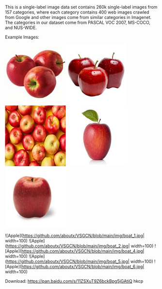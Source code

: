 This is a single-label image data set contains 260k single-label images from 157 categories, where each category contains 400 web images crawled from Google and other images come from similar categories in Imagenet. The categories in our dataset come from PASCAL VOC 2007, MS-COCO, and NUS-WIDE.

Example Images:

<img src="https://github.com/aboutx/VSGCN/blob/main/img/apple_1.jpg" width="200" height="200"><img src="https://github.com/aboutx/VSGCN/blob/main/img/apple_2.jpg" width="200" height="200">
<img src="https://github.com/aboutx/VSGCN/blob/main/img/apple_3.jpg" width="200" height="200">
<img src="https://github.com/aboutx/VSGCN/blob/main/img/apple_4.jpg" width="200" height="200">
<img src="https://github.com/aboutx/VSGCN/blob/main/img/apple_5.jpg" width="200" height="200">

![Apple](https://github.com/aboutx/VSGCN/blob/main/img/boat_1.jpg| width=100)
![Apple](https://github.com/aboutx/VSGCN/blob/main/img/boat_2.jpg| width=100)
![Apple](https://github.com/aboutx/VSGCN/blob/main/img/boat_4.jpg| width=100)
![Apple](https://github.com/aboutx/VSGCN/blob/main/img/boat_5.jpg| width=100)
![Apple](https://github.com/aboutx/VSGCN/blob/main/img/boat_6.jpg| width=100)

Download:
https://pan.baidu.com/s/11ZSXuT9Z6bckBpg5jGAtiQ 
hkcp
